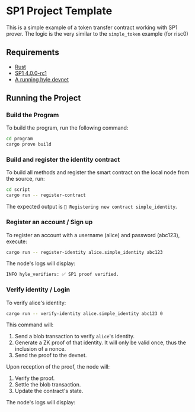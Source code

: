 # SP1 Project Template

This is a simple example of a token transfer contract working with SP1 prover.
The logic is the very similar to the `simple_token` example (for risc0)

## Requirements

- [Rust](https://rustup.rs/)
- [SP1 4.0.0-rc1](https://docs.succinct.xyz/getting-started/install.html)
- [A running hyle devnet](https://docs.hyle.eu/developers/quickstart/devnet/)

## Running the Project

### Build the Program

To build the program, run the following command:

```sh
cd program
cargo prove build
```

### Build and register the identity contract

To build all methods and register the smart contract on the local node from the source, run:

```sh
cd script
cargo run -- register-contract
```
The expected output is `📝 Registering new contract simple_identity`.

### Register an account / Sign up

To register an account with a username (alice) and password (abc123), execute:

```sh
cargo run -- register-identity alice.simple_identity abc123
```
The node's logs will display:

```sh
INFO hyle_verifiers: ✅ SP1 proof verified.

```
### Verify identity / Login

To verify alice's identity:

```sh
cargo run -- verify-identity alice.simple_identity abc123 0
```
This command will:

1. Send a blob transaction to verify `alice`'s identity.
1. Generate a ZK proof of that identity. It will only be valid once, thus the inclusion of a nonce.
1. Send the proof to the devnet.

Upon reception of the proof, the node will:

1. Verify the proof.
1. Settle the blob transaction.
1. Update the contract's state.

The node's logs will display:

